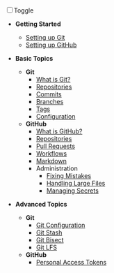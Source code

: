 <div id="dark_mode"
  ><i class="fas fa-sun"></i
  ><input type="checkbox" id="dark_mode_switch" name="mode"
  ><label for="dark_mode_switch">Toggle</label
  ><i class="fas fa-moon"></i></div>

- **Getting Started**
  - [Setting up Git](./docs/getting-started/setting-up-git.md)
  - [Setting up GitHub](./docs/getting-started/setting-up-github.md)

- **Basic Topics**
  - **Git**
    - [What is Git?](./docs/basic/git/what-is-git.md)
    - [Repositories](./docs/basic/git/repositories.md)
    - [Commits](./docs/basic/git/commits.md)
    - [Branches](./docs/basic/git/branches.md)
    - [Tags](./docs/basic/git/tags.md)
    - [Configuration](./docs/basic/git/configuration.md)
  - **GitHub**
    - [What is GitHub?](./docs/basic/github/what-is-github.md)
    - [Repositories](./docs/basic/github/repositories.md)
    - [Pull Requests](./docs/basic/github/pull_requests.md)
    - [Workflows](./docs/basic/github/github_flow.md)
    - [Markdown](./docs/basic/github/markdown.md)
    - Administration
      - [Fixing Mistakes](./docs/basic/github/fixing-mistakes.md)
      - [Handling Large Files](./docs/basic/github/handling-large-files.md)
      - [Managing Secrets](./docs/basic/github/managing-secrets.md)

- **Advanced Topics**
  - **Git**
    - [Git Configuration](./docs/basic/git/configuration.md)
    - [Git Stash](./docs/advanced/git/git_stash.md)
    - [Git Bisect](./docs/advanced/git/git_bisect.md)
    - [Git LFS](./docs/advanced/git/git_lfs.md)
  - **GitHub**
    - [Personal Access Tokens](./docs/advanced/github/personal_access_token.md)